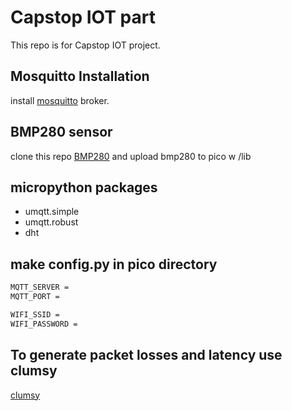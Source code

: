 # Capstop IOT part
This repo is for Capstop IOT project.

## Mosquitto Installation
install [mosquitto](https://mosquitto.org/download/) broker. 

## BMP280 sensor
clone this repo [BMP280](https://github.com/flrrth/pico-bmp280.git) and upload bmp280 to pico w /lib

## micropython packages
* umqtt.simple
* umqtt.robust
* dht

## make config.py in pico directory
```bash
MQTT_SERVER =
MQTT_PORT =

WIFI_SSID =
WIFI_PASSWORD =
```

## To generate packet losses and latency use clumsy
[clumsy](https://github.com/jagt/clumsy/releases/download/0.3/clumsy-0.3-win64-a.zip)
